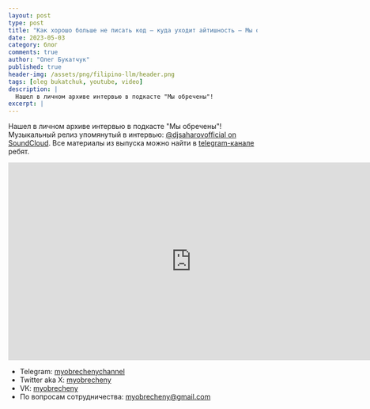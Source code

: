 ```yaml
---
layout: post
type: post
title: "Как хорошо больше не писать код — куда уходит айтишность — Мы обречены"
date: 2023-05-03
category: блог
comments: true
author: "Олег Букатчук"
published: true
header-img: /assets/png/filipino-llm/header.png
tags: [oleg bukatchuk, youtube, video]
description: |
  Нашел в личном архиве интервью в подкасте "Мы обречены"!
excerpt: |
---
```


<span class="firstcharacter">Н</span>ашел в личном архиве интервью в подкасте "Мы обречены"! Музыкальный релиз упомянутый в интервью: [@djsaharovofficial on SoundCloud](https://soundcloud.com/djsaharovofficial). Все материалы из выпуска можно найти в [telegram-канале](https://t.me/myobrechenychannel) ребят.

<iframe width="740" height="400" src="https://www.youtube.com/embed/UruvjXoRFZw?si=-HoUs6KghSjXs8wg&amp;start=558" title="YouTube video player" frameborder="0" allow="accelerometer; autoplay; clipboard-write; encrypted-media; gyroscope; picture-in-picture; web-share" referrerpolicy="strict-origin-when-cross-origin" allowfullscreen></iframe>

<br>

* Telegram: [myobrechenychannel](https://t.me/myobrechenychannel)
* Twitter aka X: [myobrecheny](x.com/myobrecheny) 
* VK: [myobrecheny](https://vk.com/myobrecheny)
* По вопросам сотрудничества:  <a href="mailto:myobrecheny@gmail.com">myobrecheny@gmail.com</a>